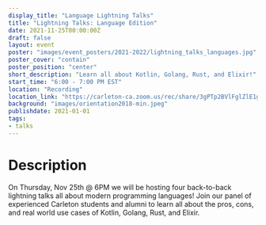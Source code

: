 ```yaml
---
display_title: "Language Lightning Talks"
title: "Lightning Talks: Language Edition"
date: 2021-11-25T00:00:00Z
draft: false
layout: event
poster: "images/event_posters/2021-2022/lightning_talks_languages.jpg"
poster_cover: "contain"
poster_position: "center"
short_description: "Learn all about Kotlin, Golang, Rust, and Elixir!"
start_time: "6:00 - 7:00 PM EST"
location: "Recording"
location_link: "https://carleton-ca.zoom.us/rec/share/3gPTp2BVlFglZlE1gVjjobKlOpqxPsM8dobTIvOIy2dMt8W0AuV-KgL6Pdj8Cv0.X0T5b6536pHYxQwL"
background: "images/orientation2018-min.jpeg"
publishdate: 2021-01-01
tags:
- talks
---
```


# Description

On Thursday, Nov 25th @ 6PM we will be hosting four back-to-back lightning talks all about modern programming languages! Join our panel of experienced Carleton students and alumni to learn all about the pros, cons, and real world use cases of Kotlin, Golang, Rust, and Elixir. 
